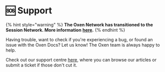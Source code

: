 # 🆘 Support

{% hint style="warning" %}
**The Oxen Network has transitioned to the Session Network. More information** [**here**](https://oxen.io/blog/development-is-transitioning-to-session-token)**.**&#x20;
{% endhint %}

Having trouble, want to check if you're experiencing a bug, or found an issue with the Oxen Docs? Let us know! The Oxen team is always happy to help.

Check out our support centre [here](https://sessionapp.zendesk.com/), where you can browse our articles or submit a ticket if those don't cut it.
